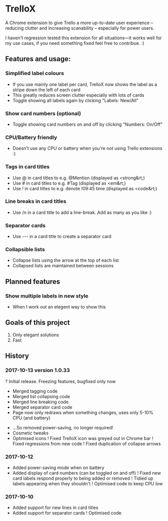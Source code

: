 # TrelloX

A Chrome extension to give Trello a more up-to-date user experience – reducing clutter and increasing scanability – especially for power users.

I haven't regression tested this extension for all situations—it works well for my use cases, if you need something fixed feel free to contribue. :) 

## Features and usage:

### Simplified label colours
- If you use mainly one label per card, TrelloX now shows the label as a stripe down the left of each card
- This greatly reduces screen clutter especially with lots of cards
- Toggle showing all labels again by clicking "Labels: New/All"

### Show card numbers (optional)
- Toggle showing card numbers on and off by clicking "Numbers: On/Off"

### CPU/Battery friendly
- Doesn't use any CPU or battery when you're not using Trello extensions :)

### Tags in card titles
- Use @ in card titles to e.g. @Mention (displayed as &lt;strong&rt;)
- Use # in card titles to e.g. #Tag (displayed as &lt;em&rt;)
- Use ! in card titles to e.g. denote !09:45 time (displayed as &lt;code&rt;)

### Line breaks in card titles
- Use /n in a card title to add a line-break. Add as many as you like :)

### Separator cards
- Use --- in a card title to create a separator card

### Collapsible lists
- Collapse lists using the arrow at the top of each list
- Collapsed lists are maintained between sessions

## Planned features

### Show multiple labels in new style
- When I work out an elegent way to show this

## Goals of this project
1. Only elegant solutions
2. Fast

## History

### 2017-10-13 version 1.0.33
? Initial release. Freezing features, bugfixed only now
+ Merged tagging code
+ Merged list collapsing code
+ Merged line breaking code
+ Merged separator card code
+ Page now only redraws when something changes, uses only 5-10% CPU (and battery)
- ...So removed power-saving, no longer required!
- Cosmetic tweaks
- Optimised icons
! Fixed TrelloX icon was greyed out in Chrome bar
! Fixed regressions from new code
! Fixed duplication of collapse arrows

### 2017-10-12
+ Added power-saving mode when on battery
+ Added display of card numbers (can be toggled on and off)
! Fixed new card labels respond properly to being added or removed
! Tidied up labels appearing when they shouldn't
! Optimised code to keep CPU low

### 2017-10-10
+ Added support for new lines in card titles
+ Added support for separator cards
! Optimised code
